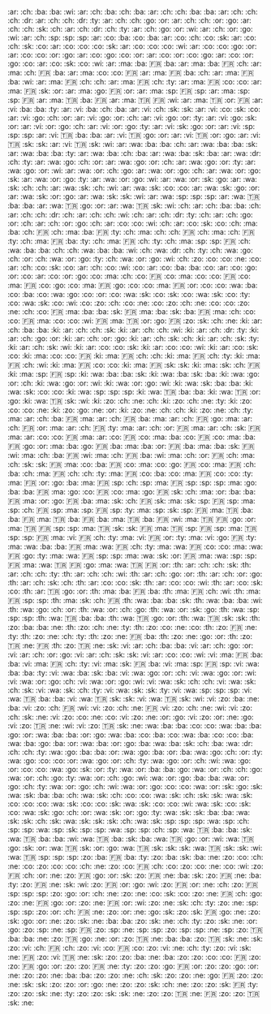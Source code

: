 :ar: :ch: :ba: :ba: :wi:
:ar: :ch: :ba: :ch: :ba:
:ar: :ch: :ch: :ba: :ba:
:ar: :ch: :ch: :ch: :dr:
:ar: :ch: :ch: :dr: :ty:
:ar: :ch: :ch: :go: :or:
:ar: :ch: :ch: :or: :go:
:ar: :ch: :ch: :sk: :ch:
:ar: :ch: :dr: :ch: :ty:
:ar: :ch: :go: :or: :wi:
:ar: :ch: :or: :go: :wi:
:ar: :ch: :sp: :sp: :sp:
:ar: :co: :ba: :co: :ba:
:ar: :co: :ch: :co: :sk:
:ar: :co: :ch: :sk: :co:
:ar: :co: :co: :co: :sk:
:ar: :co: :co: :co: :wi:
:ar: :co: :co: :go: :or:
:ar: :co: :co: :or: :go:
:ar: :co: :go: :co: :or:
:ar: :co: :or: :co: :go:
:ar: :co: :or: :go: :co:
:ar: :co: :sk: :co: :wi:
:ar: :ma: :ba: :fr: :ba:
:ar: :ma: :ba: :fr: :ch:
:ar: :ma: :ch: :fr: :ba:
:ar: :ma: :co: :co: :fr:
:ar: :ma: :fr: :ba: :ch:
:ar: :ma: :fr: :ba: :wi:
:ar: :ma: :fr: :ch: :ch:
:ar: :ma: :fr: :ch: :ty:
:ar: :ma: :fr: :co: :co:
:ar: :ma: :fr: :sk: :or:
:ar: :ma: :go: :fr: :or:
:ar: :ma: :sp: :fr: :sp:
:ar: :ma: :sp: :sp: :fr:
:ar: :ma: :tr: :ba: :fr:
:ar: :ma: :tr: :fr: :wi:
:ar: :ma: :tr: :or: :fr:
:ar: :vi: :ba: :ba: :ty:
:ar: :vi: :ba: :ch: :ba:
:ar: :vi: :ch: :sk: :sk:
:ar: :vi: :co: :sk: :co:
:ar: :vi: :go: :ch: :or:
:ar: :vi: :go: :or: :ch:
:ar: :vi: :go: :or: :ty:
:ar: :vi: :go: :sk: :or:
:ar: :vi: :or: :go: :ch:
:ar: :vi: :or: :go: :ty:
:ar: :vi: :sk: :go: :or:
:ar: :vi: :sp: :sp: :sp:
:ar: :vi: :tr: :ba: :ba:
:ar: :vi: :tr: :go: :or:
:ar: :vi: :tr: :or: :go:
:ar: :vi: :tr: :sk: :sk:
:ar: :vi: :tr: :sk: :wi:
:ar: :wa: :ba: :ba: :ch:
:ar: :wa: :ba: :ba: :sk:
:ar: :wa: :ba: :ba: :ty:
:ar: :wa: :ba: :ch: :ba:
:ar: :wa: :ba: :sk: :ba:
:ar: :wa: :dr: :ch: :ty:
:ar: :wa: :go: :ch: :or:
:ar: :wa: :go: :or: :ch:
:ar: :wa: :go: :or: :ty:
:ar: :wa: :go: :or: :wi:
:ar: :wa: :or: :ch: :go:
:ar: :wa: :or: :go: :ch:
:ar: :wa: :or: :go: :sk:
:ar: :wa: :or: :go: :ty:
:ar: :wa: :or: :go: :wi:
:ar: :wa: :or: :sk: :go:
:ar: :wa: :sk: :ch: :ch:
:ar: :wa: :sk: :ch: :wi:
:ar: :wa: :sk: :co: :co:
:ar: :wa: :sk: :go: :or:
:ar: :wa: :sk: :or: :go:
:ar: :wa: :sk: :sk: :wi:
:ar: :wa: :sp: :sp: :sp:
:ar: :wa: :tr: :ba: :ba:
:ar: :wa: :tr: :go: :or:
:ar: :wa: :tr: :sk: :wi:
:ch: :ar: :ch: :ba: :ba:
:ch: :ar: :ch: :ch: :dr:
:ch: :ar: :ch: :ch: :wi:
:ch: :ar: :ch: :dr: :ty:
:ch: :ar: :ch: :go: :or:
:ch: :ar: :ch: :or: :go:
:ch: :ar: :co: :co: :wi:
:ch: :ar: :co: :sk: :co:
:ch: :ma: :ba: :ch: :fr:
:ch: :ma: :ba: :fr: :ty:
:ch: :ma: :ch: :ch: :fr:
:ch: :ma: :ch: :fr: :ty:
:ch: :ma: :fr: :ba: :ty:
:ch: :ma: :fr: :ch: :ty:
:ch: :ma: :sp: :sp: :fr:
:ch: :wa: :ba: :ba: :ch:
:ch: :wa: :ba: :ba: :wi:
:ch: :wa: :dr: :ch: :ty:
:ch: :wa: :go: :ch: :or:
:ch: :wa: :or: :go: :ty:
:ch: :wa: :or: :go: :wi:
:ch: :zo: :co: :co: :ne:
:co: :ar: :ch: :co: :sk:
:co: :ar: :ch: :co: :wi:
:co: :ar: :co: :ba: :ba:
:co: :ar: :co: :go: :or:
:co: :ar: :co: :or: :go:
:co: :ma: :ch: :co: :fr:
:co: :ma: :co: :co: :fr:
:co: :ma: :fr: :co: :go:
:co: :ma: :fr: :go: :co:
:co: :ma: :fr: :or: :co:
:co: :wa: :ba: :co: :ba:
:co: :wa: :go: :co: :or:
:co: :wa: :sk: :co: :sk:
:co: :wa: :sk: :co: :ty:
:co: :wa: :sk: :co: :wi:
:co: :zo: :ch: :co: :ne:
:co: :zo: :ch: :ne: :co:
:co: :zo: :ne: :ch: :co:
:fr: :ma: :ba: :ba: :sk:
:fr: :ma: :ba: :sk: :ba:
:fr: :ma: :ch: :co: :co:
:fr: :ma: :co: :co: :wi:
:fr: :ma: :tr: :or: :go:
:fr: :zo: :sk: :ch: :ne:
:ki: :ar: :ch: :ba: :ba:
:ki: :ar: :ch: :ch: :sk:
:ki: :ar: :ch: :ch: :wi:
:ki: :ar: :ch: :dr: :ty:
:ki: :ar: :ch: :go: :or:
:ki: :ar: :ch: :or: :go:
:ki: :ar: :ch: :sk: :ch:
:ki: :ar: :ch: :sk: :ty:
:ki: :ar: :ch: :sk: :wi:
:ki: :ar: :co: :co: :sk:
:ki: :ar: :co: :co: :wi:
:ki: :ar: :co: :sk: :co:
:ki: :ma: :co: :co: :fr:
:ki: :ma: :fr: :ch: :ch:
:ki: :ma: :fr: :ch: :ty:
:ki: :ma: :fr: :ch: :wi:
:ki: :ma: :fr: :co: :co:
:ki: :ma: :fr: :sk: :sk:
:ki: :ma: :sk: :ch: :fr:
:ki: :ma: :sp: :fr: :sp:
:ki: :wa: :ba: :ba: :sk:
:ki: :wa: :ba: :sk: :ba:
:ki: :wa: :go: :or: :ch:
:ki: :wa: :go: :or: :wi:
:ki: :wa: :or: :go: :wi:
:ki: :wa: :sk: :ba: :ba:
:ki: :wa: :sk: :co: :co:
:ki: :wa: :sp: :sp: :sp:
:ki: :wa: :tr: :ba: :ba:
:ki: :wa: :tr: :or: :go:
:ki: :wa: :tr: :sk: :wi:
:ki: :zo: :ch: :ne: :ch:
:ki: :zo: :ch: :ne: :ty:
:ki: :zo: :co: :co: :ne:
:ki: :zo: :go: :ne: :or:
:ki: :zo: :ne: :ch: :ch:
:ki: :zo: :ne: :ch: :ty:
:ma: :ar: :ch: :ba: :fr:
:ma: :ar: :ch: :fr: :ba:
:ma: :ar: :ch: :fr: :go:
:ma: :ar: :ch: :fr: :or:
:ma: :ar: :ch: :fr: :ty:
:ma: :ar: :ch: :or: :fr:
:ma: :ar: :ch: :sk: :fr:
:ma: :ar: :co: :co: :fr:
:ma: :ar: :co: :fr: :co:
:ma: :ba: :co: :fr: :co:
:ma: :ba: :fr: :go: :or:
:ma: :ba: :go: :fr: :ba:
:ma: :ba: :or: :fr: :ba:
:ma: :ba: :sk: :fr: :wi:
:ma: :ch: :ba: :fr: :wi:
:ma: :ch: :fr: :ba: :wi:
:ma: :ch: :or: :fr: :ch:
:ma: :ch: :sk: :sk: :fr:
:ma: :co: :ba: :fr: :co:
:ma: :co: :go: :fr: :co:
:ma: :fr: :ch: :ba: :ch:
:ma: :fr: :ch: :ch: :ty:
:ma: :fr: :co: :ba: :co:
:ma: :fr: :co: :co: :ty:
:ma: :fr: :or: :go: :ba:
:ma: :fr: :sp: :ch: :sp:
:ma: :fr: :sp: :sp: :sp:
:ma: :go: :ba: :ba: :fr:
:ma: :go: :co: :fr: :co:
:ma: :go: :fr: :sk: :ch:
:ma: :or: :ba: :ba: :fr:
:ma: :or: :go: :fr: :ba:
:ma: :sk: :ch: :fr: :sk:
:ma: :sk: :sp: :fr: :sp:
:ma: :sp: :ch: :fr: :sp:
:ma: :sp: :fr: :sp: :ty:
:ma: :sp: :sk: :sp: :fr:
:ma: :tr: :ba: :ba: :fr:
:ma: :tr: :ba: :fr: :ba:
:ma: :tr: :ba: :fr: :wi:
:ma: :tr: :fr: :go: :or:
:ma: :tr: :fr: :sp: :sp:
:ma: :tr: :sk: :sk: :fr:
:ma: :tr: :sp: :fr: :sp:
:ma: :tr: :sp: :sp: :fr:
:ma: :vi: :fr: :ch: :ty:
:ma: :vi: :fr: :or: :ty:
:ma: :vi: :go: :fr: :ty:
:ma: :wa: :ba: :ba: :fr:
:ma: :wa: :fr: :ch: :ty:
:ma: :wa: :fr: :co: :co:
:ma: :wa: :fr: :go: :ty:
:ma: :wa: :fr: :sp: :sp:
:ma: :wa: :sk: :or: :fr:
:ma: :wa: :sp: :sp: :fr:
:ma: :wa: :tr: :fr: :go:
:ma: :wa: :tr: :fr: :or:
:th: :ar: :ch: :ch: :sk:
:th: :ar: :ch: :ch: :ty:
:th: :ar: :ch: :ch: :wi:
:th: :ar: :ch: :go: :or:
:th: :ar: :ch: :or: :go:
:th: :ar: :ch: :sk: :ch:
:th: :ar: :co: :co: :sk:
:th: :ar: :co: :co: :wi:
:th: :ar: :co: :sk: :co:
:th: :ar: :tr: :go: :or:
:th: :ma: :ba: :fr: :ba:
:th: :ma: :fr: :ch: :wi:
:th: :ma: :fr: :sp: :sp:
:th: :ma: :sk: :ch: :fr:
:th: :wa: :ba: :ba: :sk:
:th: :wa: :ba: :ba: :wi:
:th: :wa: :go: :ch: :or:
:th: :wa: :or: :ch: :go:
:th: :wa: :or: :sk: :go:
:th: :wa: :sp: :sp: :sp:
:th: :wa: :tr: :ba: :ba:
:th: :wa: :tr: :go: :or:
:th: :wa: :tr: :sk: :sk:
:th: :zo: :ba: :ba: :ne:
:th: :zo: :ch: :ne: :ty:
:th: :zo: :co: :ne: :co:
:th: :zo: :fr: :ne: :ty:
:th: :zo: :ne: :ch: :ty:
:th: :zo: :ne: :fr: :ba:
:th: :zo: :ne: :go: :or:
:th: :zo: :tr: :ne: :fr:
:th: :zo: :tr: :ne: :sk:
:vi: :ar: :ch: :ba: :ba:
:vi: :ar: :ch: :go: :or:
:vi: :ar: :ch: :or: :go:
:vi: :ar: :ch: :sk: :sk:
:vi: :ar: :co: :co: :wi:
:vi: :ma: :fr: :ba: :ba:
:vi: :ma: :fr: :ch: :ty:
:vi: :ma: :sk: :fr: :ba:
:vi: :ma: :sp: :fr: :sp:
:vi: :wa: :ba: :ba: :ty:
:vi: :wa: :ba: :sk: :ba:
:vi: :wa: :go: :or: :ch:
:vi: :wa: :go: :or: :wi:
:vi: :wa: :or: :go: :ch:
:vi: :wa: :or: :go: :wi:
:vi: :wa: :sk: :ch: :ch:
:vi: :wa: :sk: :ch: :sk:
:vi: :wa: :sk: :ch: :ty:
:vi: :wa: :sk: :sk: :ty:
:vi: :wa: :sp: :sp: :sp:
:vi: :wa: :tr: :ba: :ba:
:vi: :wa: :tr: :sk: :sk:
:vi: :wa: :tr: :sk: :wi:
:vi: :zo: :ba: :ne: :ba:
:vi: :zo: :ch: :fr: :wi:
:vi: :zo: :ch: :ne: :fr:
:vi: :zo: :ch: :ne: :wi:
:vi: :zo: :ch: :sk: :ne:
:vi: :zo: :co: :ne: :co:
:vi: :zo: :ne: :or: :go:
:vi: :zo: :or: :ne: :go:
:vi: :zo: :tr: :ne: :wi:
:vi: :zo: :tr: :sk: :ne:
:wa: :ba: :ba: :co: :co:
:wa: :ba: :ba: :go: :or:
:wa: :ba: :ba: :or: :go:
:wa: :ba: :co: :ba: :co:
:wa: :ba: :co: :co: :ba:
:wa: :ba: :go: :ba: :or:
:wa: :ba: :or: :go: :ba:
:wa: :ba: :sk: :ch: :ba:
:wa: :dr: :ch: :ch: :ty:
:wa: :go: :ba: :ba: :or:
:wa: :go: :ba: :or: :ba:
:wa: :go: :ch: :or: :ty:
:wa: :go: :co: :co: :or:
:wa: :go: :or: :ch: :ty:
:wa: :go: :or: :ch: :wi:
:wa: :go: :or: :co: :co:
:wa: :go: :sk: :or: :ty:
:wa: :or: :ba: :ba: :go:
:wa: :or: :ch: :ch: :go:
:wa: :or: :ch: :go: :ty:
:wa: :or: :ch: :go: :wi:
:wa: :or: :go: :ba: :ba:
:wa: :or: :go: :ch: :ty:
:wa: :or: :go: :ch: :wi:
:wa: :or: :go: :co: :co:
:wa: :or: :sk: :go: :sk:
:wa: :sk: :ba: :ba: :ch:
:wa: :sk: :ch: :co: :co:
:wa: :sk: :ch: :sk: :sk:
:wa: :sk: :co: :co: :co:
:wa: :sk: :co: :co: :sk:
:wa: :sk: :co: :co: :wi:
:wa: :sk: :co: :sk: :co:
:wa: :sk: :go: :ch: :or:
:wa: :sk: :or: :go: :ty:
:wa: :sk: :sk: :ba: :ba:
:wa: :sk: :sk: :ch: :sk:
:wa: :sk: :sk: :sk: :ch:
:wa: :sk: :sp: :sp: :sp:
:wa: :sp: :ch: :sp: :sp:
:wa: :sp: :sk: :sp: :sp:
:wa: :sp: :sp: :ch: :sp:
:wa: :tr: :ba: :ba: :sk:
:wa: :tr: :ba: :ba: :wi:
:wa: :tr: :ba: :sk: :ba:
:wa: :tr: :go: :or: :wi:
:wa: :tr: :go: :sk: :or:
:wa: :tr: :sk: :or: :go:
:wa: :tr: :sk: :sk: :sk:
:wa: :tr: :sk: :sk: :wi:
:wa: :tr: :sp: :sp: :sp:
:zo: :ba: :fr: :ba: :ty:
:zo: :ba: :sk: :ba: :ne:
:zo: :co: :ch: :ne: :co:
:zo: :co: :co: :ch: :ne:
:zo: :co: :fr: :ch: :co:
:zo: :co: :ne: :co: :wi:
:zo: :fr: :ch: :or: :ne:
:zo: :fr: :go: :or: :sk:
:zo: :fr: :ne: :ba: :sk:
:zo: :fr: :ne: :ba: :ty:
:zo: :fr: :ne: :sk: :wi:
:zo: :fr: :or: :go: :wi:
:zo: :fr: :or: :ne: :ch:
:zo: :fr: :sp: :sp: :sp:
:zo: :go: :or: :ch: :ne:
:zo: :ne: :co: :sk: :co:
:zo: :ne: :fr: :ch: :go:
:zo: :ne: :fr: :go: :or:
:zo: :ne: :fr: :or: :wi:
:zo: :ne: :sk: :ch: :ty:
:zo: :ne: :sp: :sp: :sp:
:zo: :or: :ch: :fr: :ne:
:zo: :or: :ne: :go: :sk:
:zo: :sk: :fr: :go: :ne:
:zo: :sk: :go: :or: :ne:
:zo: :sk: :ne: :ba: :ba:
:zo: :sk: :ne: :ch: :ty:
:zo: :sk: :ne: :or: :go:
:zo: :sp: :ne: :sp: :fr:
:zo: :sp: :ne: :sp: :sp:
:zo: :sp: :sp: :ne: :sp:
:zo: :tr: :ba: :ba: :ne:
:zo: :tr: :go: :ne: :or:
:zo: :tr: :ne: :ba: :ba:
:zo: :tr: :sk: :ne: :sk:
:zo: :vi: :ch: :fr: :ch:
:zo: :vi: :co: :fr: :co:
:zo: :vi: :ne: :ch: :ty:
:zo: :vi: :sk: :ne: :fr:
:zo: :vi: :tr: :ne: :sk:
:zo: :zo: :ba: :ne: :ba:
:zo: :zo: :co: :co: :fr:
:zo: :zo: :fr: :go: :or:
:zo: :zo: :fr: :ne: :ty:
:zo: :zo: :go: :fr: :or:
:zo: :zo: :go: :or: :ne:
:zo: :zo: :ne: :ba: :ba:
:zo: :zo: :ne: :ch: :sk:
:zo: :zo: :ne: :go: :fr:
:zo: :zo: :ne: :sk: :sk:
:zo: :zo: :or: :go: :ne:
:zo: :zo: :sk: :ch: :ne:
:zo: :zo: :sk: :fr: :ty:
:zo: :zo: :sk: :ne: :ty:
:zo: :zo: :sk: :sk: :ne:
:zo: :zo: :tr: :ne: :fr:
:zo: :zo: :tr: :sk: :ne: